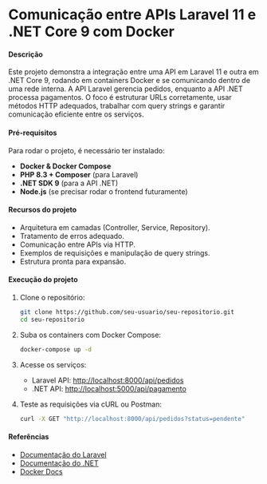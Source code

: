 # Comunicação entre APIs Laravel 11 e .NET Core 9 com Docker

#### **Descrição**  
Este projeto demonstra a integração entre uma API em Laravel 11 e outra em .NET Core 9, rodando em containers Docker e se comunicando dentro de uma rede interna. A API Laravel gerencia pedidos, enquanto a API .NET processa pagamentos. O foco é estruturar URLs corretamente, usar métodos HTTP adequados, trabalhar com query strings e garantir comunicação eficiente entre os serviços.  

#### **Pré-requisitos**  
Para rodar o projeto, é necessário ter instalado:  
- **Docker & Docker Compose**  
- **PHP 8.3 + Composer** (para Laravel)  
- **.NET SDK 9** (para a API .NET)  
- **Node.js** (se precisar rodar o frontend futuramente)  

#### **Recursos do projeto**  
- Arquitetura em camadas (Controller, Service, Repository).  
- Tratamento de erros adequado.  
- Comunicação entre APIs via HTTP.  
- Exemplos de requisições e manipulação de query strings.  
- Estrutura pronta para expansão.  

#### **Execução do projeto**  

1. Clone o repositório:  
   ```sh
   git clone https://github.com/seu-usuario/seu-repositorio.git  
   cd seu-repositorio
   ```

2. Suba os containers com Docker Compose:  
   ```sh
   docker-compose up -d  
   ```

3. Acesse os serviços:  
   - Laravel API: [http://localhost:8000/api/pedidos](http://localhost:8000/api/pedidos)  
   - .NET API: [http://localhost:5000/api/pagamento](http://localhost:5000/api/pagamento)  

4. Teste as requisições via cURL ou Postman:  
   ```sh
   curl -X GET "http://localhost:8000/api/pedidos?status=pendente"  
   ```

#### **Referências**  
- [Documentação do Laravel](https://laravel.com/docs)  
- [Documentação do .NET](https://learn.microsoft.com/en-us/dotnet/)  
- [Docker Docs](https://docs.docker.com/)  

